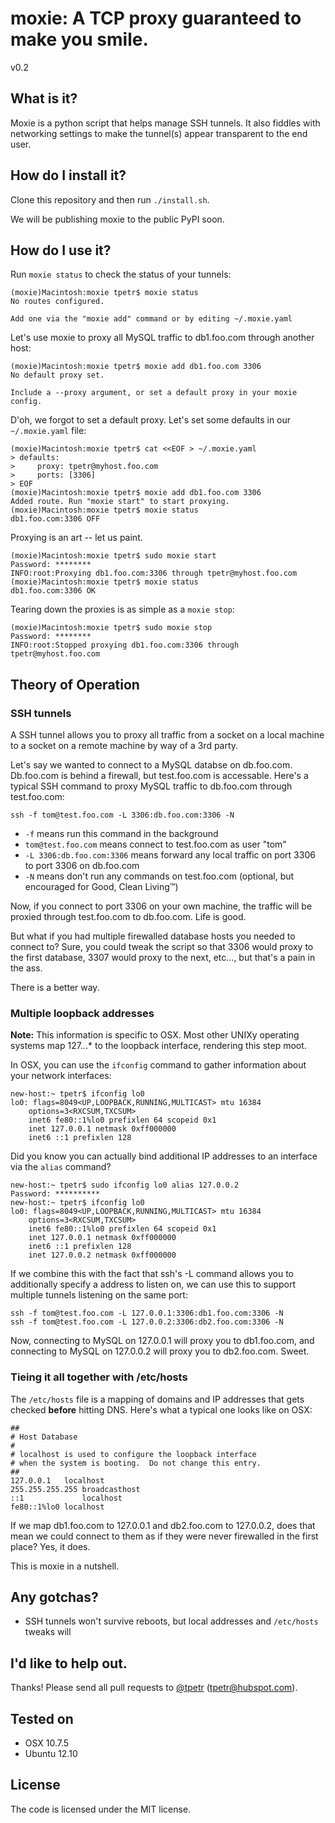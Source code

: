 # moxie: A TCP proxy guaranteed to make you smile.

v0.2

## What is it?

Moxie is a python script that helps manage SSH tunnels. It also fiddles with networking settings to make the tunnel(s) appear transparent to the end user.

## How do I install it?

Clone this repository and then run `./install.sh`.

We will be publishing moxie to the public PyPI soon.

## How do I use it?

Run `moxie status` to check the status of your tunnels:

```
(moxie)Macintosh:moxie tpetr$ moxie status
No routes configured.

Add one via the "moxie add" command or by editing ~/.moxie.yaml
```

Let's use moxie to proxy all MySQL traffic to db1.foo.com through another host:

```
(moxie)Macintosh:moxie tpetr$ moxie add db1.foo.com 3306
No default proxy set.

Include a --proxy argument, or set a default proxy in your moxie config.
```

D'oh, we forgot to set a default proxy. Let's set some defaults in our `~/.moxie.yaml` file:

```
(moxie)Macintosh:moxie tpetr$ cat <<EOF > ~/.moxie.yaml
> defaults:
>     proxy: tpetr@myhost.foo.com
>     ports: [3306]
> EOF
(moxie)Macintosh:moxie tpetr$ moxie add db1.foo.com 3306
Added route. Run "moxie start" to start proxying.
(moxie)Macintosh:moxie tpetr$ moxie status
db1.foo.com:3306 OFF
```

Proxying is an art -- let us paint.

```
(moxie)Macintosh:moxie tpetr$ sudo moxie start
Password: ********
INFO:root:Proxying db1.foo.com:3306 through tpetr@myhost.foo.com
(moxie)Macintosh:moxie tpetr$ moxie status
db1.foo.com:3306 OK
```

Tearing down the proxies is as simple as a `moxie stop`:

```
(moxie)Macintosh:moxie tpetr$ sudo moxie stop
Password: ********
INFO:root:Stopped proxying db1.foo.com:3306 through tpetr@myhost.foo.com
```

## Theory of Operation

### SSH tunnels
A SSH tunnel allows you to proxy all traffic from a socket on a local machine to a socket on a remote machine by way of a 3rd party.

Let's say we wanted to connect to a MySQL databse on db.foo.com. Db.foo.com is behind a firewall, but test.foo.com is accessable. Here's a typical SSH command to proxy MySQL traffic to db.foo.com through test.foo.com:

`ssh -f tom@test.foo.com -L 3306:db.foo.com:3306 -N`

 - `-f` means run this command in the background
 - `tom@test.foo.com` means connect to test.foo.com as user "tom"
 - `-L 3306:db.foo.com:3306` means forward any local traffic on port 3306 to port 3306 on db.foo.com
 - `-N` means don't run any commands on test.foo.com (optional, but encouraged for Good, Clean Living&trade;)

Now, if you connect to port 3306 on your own machine, the traffic will be proxied through test.foo.com to db.foo.com. Life is good.

But what if you had multiple firewalled database hosts you needed to connect to? Sure, you could tweak the script so that 3306 would proxy to the first database, 3307 would proxy to the next, etc..., but that's a pain in the ass.

There is a better way.

### Multiple loopback addresses

**Note:** This information is specific to OSX. Most other UNIXy operating systems map 127.*.*.* to the loopback interface, rendering this step moot.

In OSX, you can use the `ifconfig` command to gather information about your network interfaces:

```
new-host:~ tpetr$ ifconfig lo0
lo0: flags=8049<UP,LOOPBACK,RUNNING,MULTICAST> mtu 16384
    options=3<RXCSUM,TXCSUM>
    inet6 fe80::1%lo0 prefixlen 64 scopeid 0x1 
    inet 127.0.0.1 netmask 0xff000000 
    inet6 ::1 prefixlen 128
```

Did you know you can actually bind additional IP addresses to an interface via the `alias` command?

```
new-host:~ tpetr$ sudo ifconfig lo0 alias 127.0.0.2
Password: **********
new-host:~ tpetr$ ifconfig lo0
lo0: flags=8049<UP,LOOPBACK,RUNNING,MULTICAST> mtu 16384
    options=3<RXCSUM,TXCSUM>
    inet6 fe80::1%lo0 prefixlen 64 scopeid 0x1 
    inet 127.0.0.1 netmask 0xff000000 
    inet6 ::1 prefixlen 128 
    inet 127.0.0.2 netmask 0xff000000
```

If we combine this with the fact that ssh's -L command allows you to additionally specify a address to listen on, we can use this to support multiple tunnels listening on the same port:

```
ssh -f tom@test.foo.com -L 127.0.0.1:3306:db1.foo.com:3306 -N
ssh -f tom@test.foo.com -L 127.0.0.2:3306:db2.foo.com:3306 -N
```

Now, connecting to MySQL on 127.0.0.1 will proxy you to db1.foo.com, and connecting to MySQL on 127.0.0.2 will proxy you to db2.foo.com. Sweet.

### Tieing it all together with /etc/hosts

The `/etc/hosts` file is a mapping of domains and IP addresses that gets checked **before** hitting DNS. Here's what a typical one looks like on OSX:

```
##
# Host Database
#
# localhost is used to configure the loopback interface
# when the system is booting.  Do not change this entry.
##
127.0.0.1   localhost
255.255.255.255 broadcasthost
::1             localhost 
fe80::1%lo0 localhost
```

If we map db1.foo.com to 127.0.0.1 and db2.foo.com to 127.0.0.2, does that mean we could connect to them as if they were never firewalled in the first place? Yes, it does.

This is moxie in a nutshell.

## Any gotchas?

 - SSH tunnels won't survive reboots, but local addresses and `/etc/hosts` tweaks will

## I'd like to help out.

Thanks! Please send all pull requests to [@tpetr](https://github.com/tpetr/) (tpetr@hubspot.com).

## Tested on

 - OSX 10.7.5
 - Ubuntu 12.10

## License

The code is licensed under the MIT license.